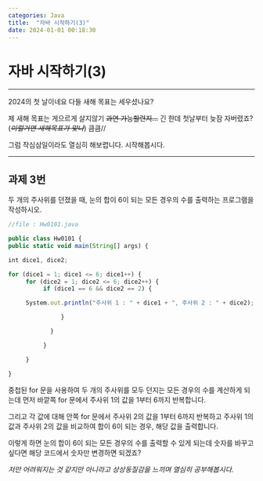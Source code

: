 ```yaml
---
categories: Java
title:  "자바 시작하기(3)"
date: 2024-01-01 00:18:30
---
```


# 자바 시작하기(3)
***
2024의 첫 날이네요 다들 새해 목표는 세우셨나요?

제 새해 목표는 게으르게 살지않기
 ~~과연 가능할련지...~~ 긴 한데 첫날부터 늦잠 자버렸죠? 
(~~*이럴거면 새해목표가 맞나*~~) 큼큼//
 
  그럼 작심삼일이라도 열심히 해보렵니다. 시작해봅시다.
***
 

## 과제 3번

두 개의 주사위를 던졌을 때, 눈의 합이 6이 되는 모든 경우의 수를 출력하는 프로그램을 작성하시오.

```js
//file : Hw0101.java

public class Hw0101 {
public static void main(String[] args) {

int dice1, dice2;

for (dice1 = 1; dice1 <= 6; dice1++) {
     for (dice2 = 1; dice2 <= 6; dice2++) {
          if (dice1 == 6 && dice2 == 2) {

     System.out.println("주사위 1 : " + dice1 + ", 주사위 2 : " + dice2);

               }

            }

          }

     }

}


```

중첩된 for 문을 사용하여 두 개의 주사위를 모두 던지는 모든 경우의 수를 계산하게 되는데 먼저 바깥쪽 for 문에서 주사위 1의 값을 1부터 6까지 반복합니다.

그리고 각 값에 대해 안쪽 for 문에서 주사위 2의 값을 1부터 6까지 반복하고 주사위 1의 값과 주사위 2의 값을 비교하여 합이 6이 되는 경우, 해당 값을 출력합니다.

 이렇게 하면 눈의 합이 6이 되는 모든 경우의 수를 출력할 수 있게 되는데 숫자를 바꾸고싶다면 해당 코드에서 숫자만 변경하면 되겠죠?

 *저만 어려워지는 것 같지만 아니라고 상상동질감을 느끼며 열심히 공부해봅시다.*
